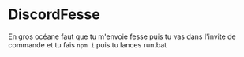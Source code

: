 # DiscordFesse

En gros océane faut que tu m'envoie fesse puis tu vas dans l'invite de commande et tu fais `npm i` puis tu lances run.bat
